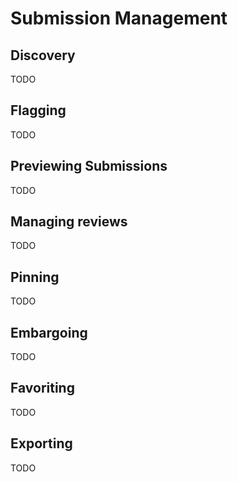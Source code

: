 # Submission Management

## Discovery

TODO

## Flagging

TODO

## Previewing Submissions

TODO

## Managing reviews

TODO

## Pinning

TODO

## Embargoing

TODO

## Favoriting

TODO

## Exporting

TODO

